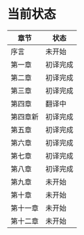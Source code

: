 # 当前状态

|  章节   | 状态  |
|  ----  | ----  |
| 序言  | 未开始 |
| 第一章  | 初译完成 |
| 第二章  | 初译完成 |
| 第三章  | 初译完成 |
| 第四章  | 翻译中 |
| 第四章新  | 初译完成 |
| 第五章  | 初译完成 |
| 第六章  | 初译完成 |
| 第七章  | 初译完成 |
| 第八章  | 初译完成 |
| 第九章  | 未开始 |
| 第十章  | 未开始 |
| 第十一章  | 未开始 |
| 第十二章  | 未开始 |
